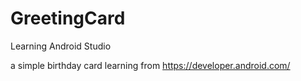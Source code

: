 # GreetingCard
Learning Android Studio

a simple birthday card learning from https://developer.android.com/
